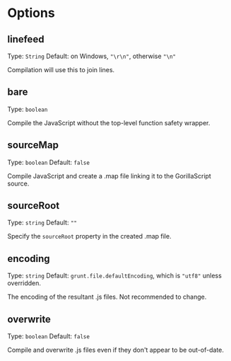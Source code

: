 # Options

## linefeed
Type: `String`
Default: on Windows, `"\r\n"`, otherwise `"\n"`

Compilation will use this to join lines.

## bare
Type: `boolean`

Compile the JavaScript without the top-level function safety wrapper.

## sourceMap
Type: `boolean`
Default: `false`

Compile JavaScript and create a .map file linking it to the GorillaScript source.

## sourceRoot
Type: `string`
Default: `""`

Specify the `sourceRoot` property in the created .map file.

## encoding
Type: `string`
Default: `grunt.file.defaultEncoding`, which is `"utf8"` unless overridden.

The encoding of the resultant .js files. Not recommended to change.

## overwrite
Type: `boolean`
Default: `false`

Compile and overwrite .js files even if they don't appear to be out-of-date.
